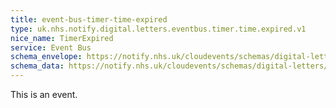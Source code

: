 ```yaml
---
title: event-bus-timer-time-expired
type: uk.nhs.notify.digital.letters.eventbus.timer.time.expired.v1
nice_name: TimerExpired
service: Event Bus
schema_envelope: https://notify.nhs.uk/cloudevents/schemas/digital-letters/2025-10-draft/events/uk.nhs.notify.digital.letters.eventbus.timer.time.expired.v1.schema.yaml
schema_data: https://notify.nhs.uk/cloudevents/schemas/digital-letters/2025-10-draft/data/digital-letter-base-data.schema.json
---
```


This is an event.
